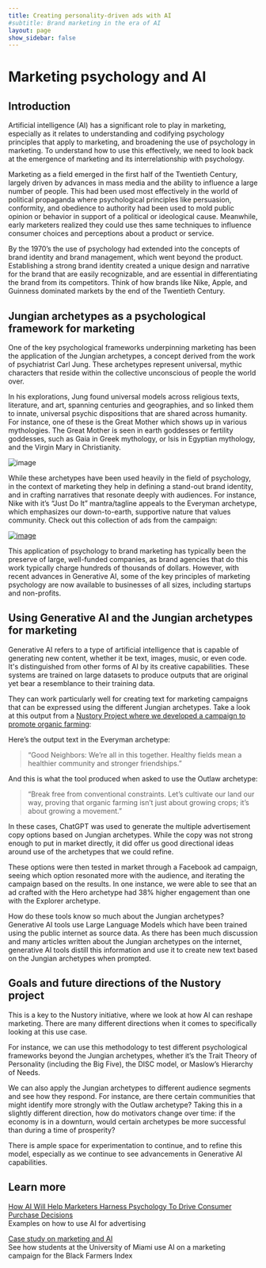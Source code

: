 ```yaml
---
title: Creating personality-driven ads with AI 
#subtitle: Brand marketing in the era of AI
layout: page
show_sidebar: false
---
```


# **Marketing psychology and AI**

## **Introduction**

Artificial intelligence (AI) has a significant role to play in marketing, especially as it relates to understanding and codifying psychology principles that apply to marketing, and broadening the use of psychology in marketing. To understand how to use this effectively, we need to look back at the emergence of marketing and its interrelationship with psychology. 

Marketing as a field emerged in the first half of the Twentieth Century, largely driven by advances in mass media and the ability to influence a large number of people. This had been used most effectively in the world of political propaganda where psychological principles like persuasion, conformity, and obedience to authority had been used to mold public opinion or behavior in support of a political or ideological cause. Meanwhile, early marketers realized they could use thes same techniques to influence consumer choices and perceptions about a product or service. 

By the 1970’s the use of psychology had extended into the concepts of brand identity and brand management, which went beyond the product. Establishing a strong brand identity created a unique design and narrative for the brand that are easily recognizable, and are essential in differentiating the brand from its competitors. Think of how brands like Nike, Apple, and Guinness dominated markets by the end of the Twentieth Century. 

## **Jungian archetypes as a psychological framework for marketing** 

One of the key psychological frameworks underpinning marketing has been the application of the Jungian archetypes, a concept derived from the work of psychiatrist Carl Jung. These archetypes represent universal, mythic characters that reside within the collective unconscious of people the world over. 

In his explorations, Jung found universal models across religious texts, literature, and art, spanning centuries and geographies, and so linked them to innate, universal psychic dispositions that are shared across humanity. For instance, one of these is the Great Mother which shows up in various mythologies. The Great Mother is seen in earth goddesses or fertility goddesses, such as Gaia in Greek mythology, or Isis in Egyptian mythology, and the Virgin Mary in Christianity. 

![image](https://github.com/CagedEther/Nustory/assets/142103717/d830e709-f76e-4b85-a179-2db96ddcf06a)

While these archetypes have been used heavily in the field of psychology, in the context of marketing they help in defining a stand-out brand identity, and in crafting narratives that resonate deeply with audiences. For instance, Nike with it’s “Just Do It” mantra/tagline appeals to the Everyman archetype, which emphasizes our down-to-earth, supportive nature that values community. Check out this collection of ads from the campaign: 

[![image](https://github.com/CagedEther/Nustory/assets/142103717/2834c8f2-76f5-40c7-bffd-4262a653a106)](https://www.youtube.com/watch?v=WYP9AGtLvRg)

This application of psychology to brand marketing has typically been the preserve of large, well-funded companies, as brand agencies that do this work typically charge hundreds of thousands of dollars. However, with recent advances in Generative AI, some of the key principles of marketing psychology are now available to businesses of all sizes, including startups and non-profits. 

## **Using Generative AI and the Jungian archetypes for marketing** 

Generative AI refers to a type of artificial intelligence that is capable of generating new content, whether it be text, images, music, or even code. It's distinguished from other forms of AI by its creative capabilities. These systems are trained on large datasets to produce outputs that are original yet bear a resemblance to their training data. 

They can work particularly well for creating text for marketing campaigns that can be expressed using the different Jungian archetypes. Take a look at this output from a [Nustory Project where we developed a campaign to promote organic farming](https://nustory.org/Case_Study_Miami_BFI/): 

Here’s the output text in the Everyman archetype:

> “Good Neighbors: We’re all in this together. Healthy fields mean a healthier community and stronger friendships.”
> 

And this is what the tool produced when asked to use the Outlaw archetype:

> “Break free from conventional constraints. Let’s cultivate our land our way, proving that organic farming isn’t just about growing crops; it’s about growing a movement.”
> 

In these cases, ChatGPT was used to generate the multiple advertisement copy options based on Jungian archetypes. While the copy was not strong enough to put in market directly, it did offer us good directional ideas around use of the archetypes that we could refine.

These options were then tested in market through a Facebook ad campaign, seeing which option resonated more with the audience, and iterating the campaign based on the results. In one instance, we were able to see that an ad crafted with the Hero archetype had 38% higher engagement than one with the Explorer archetype. 

How do these tools know so much about the Jungian archetypes? Generative AI tools use Large Language Models which have been trained using the public internet as source data. As there has been much discussion and many articles written about the Jungian archetypes on the internet, generative AI tools distill this information and use it to create new text based on the Jungian archetypes when prompted. 

## **Goals and future directions of the Nustory project**

This is a key to the Nustory initiative, where we look at how AI can reshape marketing. There are many different directions when it comes to specifically looking at this use case. 

For instance, we can use this methodology to test different psychological frameworks beyond the Jungian archetypes, whether it’s the Trait Theory of Personality (including the Big Five), the DISC model, or Maslow’s Hierarchy of Needs. 

We can also apply the Jungian archetypes to different audience segments and see how they respond. For instance, are there certain communities that might identify more strongly with the Outlaw archetype? Taking this in a slightly different direction, how do motivators change over time: if the economy is in a downturn, would certain archetypes be more successful than during a time of prosperity? 

There is ample space for experimentation to continue, and to refine this model, especially as we continue to see advancements in Generative AI capabilities. 

## **Learn more**  

[How AI Will Help Marketers Harness Psychology To Drive Consumer Purchase Decisions](https://www.forbes.com/sites/forbesagencycouncil/2023/09/18/how-ai-will-help-marketers-harness-psychology-to-drive-consumer-purchase-decisions/?sh=7737d1574efe) <br>Examples on how to use AI for advertising  

[Case study on marketing and AI](https://nustory.org/Case_Study_Miami_BFI/) <br>See how students at the University of Miami use AI on a marketing campaign for the Black Farmers Index
